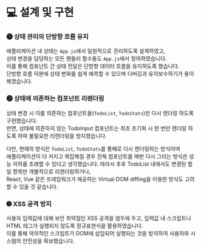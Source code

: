 # 💻 설계 및 구현

### ➊ 상태 관리의 단방향 흐름 유지
애플리케이션 내 상태는 `App.js`에서 일원적으로 관리하도록 설계하였고,  
상태 변경을 담당하는 모든 핸들러 함수들도 `App.js`에서 정의하였습니다.  
이를 통해 컴포넌트 간 상태 전달은 단방향 데이터 흐름을 유지하도록 했습니다.  
단방향 흐름 덕분에 상태 변화를 쉽게 예측할 수 있으며 디버깅과 유지보수하기가 용이해졌습니다.  
  
### ➋ 상태에 의존하는 컴포넌트 리렌더링
상태 변경 시 이를 의존하는 컴포넌트들(`TodoList`, `TodoStats`)만 다시 렌더링 하도록 구현했습니다.  
반면, 상태에 의존하지 않는 TodoInput 컴포넌트는 최초 초기화 시 한 번만 렌더링 하도록 하여 불필요한 리렌더링을 방지했습니다.  
  
다만, 현재의 방식은 `TodoList`, `TodoStats`를 통째로 다시 렌더링하는 방식이며  
애플리케이션이 더 커지고 복잡해질 경우 전체 컴포넌트를 매번 다시 그리는 방식은 성능 저하를 초래할 수 있다고 생각했습니다.
따라서 추후 TodoList 내에서도 변경된 할 일 항목만 개별적으로 리렌더링하거나,  
React, Vue 같은 프레임워크가 제공하는 Virtual DOM diffing을 이용한 방식도 고려할 수 있을 것 같습니다.
  
### ➌ XSS 공격 방지
사용자 입력값에 대해 보안 취약점인 XSS 공격을 염두에 두고, 입력값 내 스크립트나 HTML 태그가 실행되지 않도록 정규표현식을 활용하였습니다.  
이를 통해 악의적인 스크립트가 DOM에 삽입되어 실행되는 것을 방지하여 사용자와 시스템의 안전성을 확보했습니다.  
